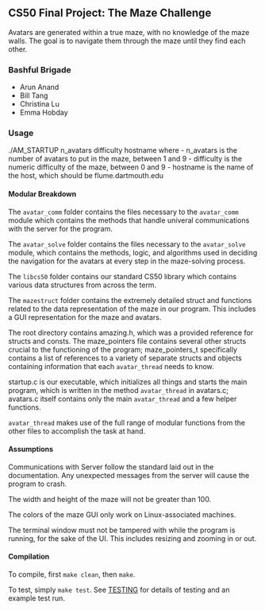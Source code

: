 ## CS50 Final Project: The Maze Challenge

Avatars are generated within a true maze, with no knowledge of the maze walls. 
The goal is to navigate them through the maze until they find each other.

### Bashful Brigade

* Arun Anand
* Bill Tang
* Christina Lu
* Emma Hobday

### Usage

./AM_STARTUP n_avatars difficulty hostname
where
	- n_avatars is the number of avatars to put in the maze, between 1 and 9
	- difficulty is the numeric difficulty of the maze, between 0 and 9
	- hostname is the name of the host, which should be flume.dartmouth.edu

#### Modular Breakdown
The `avatar_comm` folder contains the files necessary to the `avatar_comm` module
which contains the methods that handle univeral communications with the server
for the program.

The `avatar_solve` folder contains the files necessary to the `avatar_solve`
module, which contains the methods, logic, and algorithms used in deciding
the navigation for the avatars at every step in the maze-solving process.

The `libcs50` folder contains our standard CS50 library which contains various
data structures from across the term.

The `mazestruct` folder contains the extremely detailed struct and functions
related to the data representation of the maze in our program. This includes
a GUI representation for the maze and avatars.

The root directory contains amazing.h, which was a provided reference for structs
and consts. The maze_pointers file contains several other structs crucial
to the functioning of the program; maze_pointers_t specifically contains a list
of references to a variety of separate structs and objects containing
information that each `avatar_thread` needs to know.

startup.c is our executable, which initializes all things and starts the main
program, which is written in the method `avatar_thread` in avatars.c; avatars.c
itself contains only the main `avatar_thread` and a few helper functions. 

`avatar_thread` makes use of the full range of modular functions from the
other files to accomplish the task at hand.

#### Assumptions

Communications with Server follow the standard laid out in the documentation. 
Any unexpected messages from the server will cause the program to crash.

The width and height of the maze will not be greater than 100.

The colors of the maze GUI only work on Linux-associated machines.

The terminal window must not be tampered with while the program is running, for
the sake of the UI. This includes resizing and zooming in or out.

#### Compilation

To compile, first `make clean`, then `make`.

To test, simply `make test`.
See [TESTING](TESTING.md) for details of testing and an example test run.
